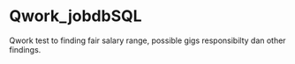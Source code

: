 # Qwork_jobdbSQL
Qwork test to finding fair salary range, possible gigs responsibilty dan other findings.
